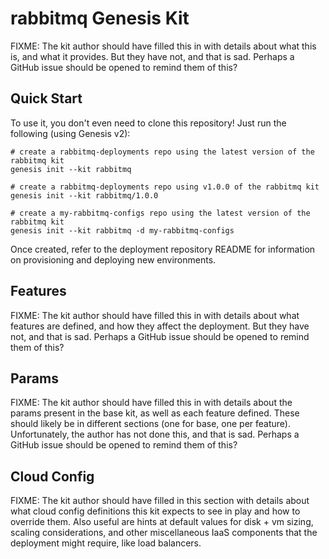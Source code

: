 rabbitmq Genesis Kit
=================

FIXME: The kit author should have filled this in with details about
what this is, and what it provides. But they have not, and that is sad.
Perhaps a GitHub issue should be opened to remind them of this?

Quick Start
-----------

To use it, you don't even need to clone this repository! Just run
the following (using Genesis v2):

```
# create a rabbitmq-deployments repo using the latest version of the rabbitmq kit
genesis init --kit rabbitmq

# create a rabbitmq-deployments repo using v1.0.0 of the rabbitmq kit
genesis init --kit rabbitmq/1.0.0

# create a my-rabbitmq-configs repo using the latest version of the rabbitmq kit
genesis init --kit rabbitmq -d my-rabbitmq-configs
```

Once created, refer to the deployment repository README for information on
provisioning and deploying new environments.

Features
-------

FIXME: The kit author should have filled this in with details
about what features are defined, and how they affect the deployment. But they
have not, and that is sad. Perhaps a GitHub issue should be opened to remind
them of this?

Params
------

FIXME: The kit author should have filled this in with details about the params
present in the base kit, as well as each feature defined. These should likely
be in different sections (one for base, one per feature). Unfortunately,
the author has not done this, and that is sad. Perhaps a GitHub issue
should be opened to remind them of this?

Cloud Config
------------

FIXME: The kit author should have filled in this section with details about
what cloud config definitions this kit expects to see in play and how to
override them. Also useful are hints at default values for disk + vm sizing,
scaling considerations, and other miscellaneous IaaS components that the deployment
might require, like load balancers.
